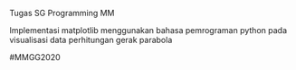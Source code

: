 Tugas SG Programming MM

Implementasi matplotlib menggunakan bahasa pemrograman python pada visualisasi data perhitungan gerak parabola

#MMGG2020
